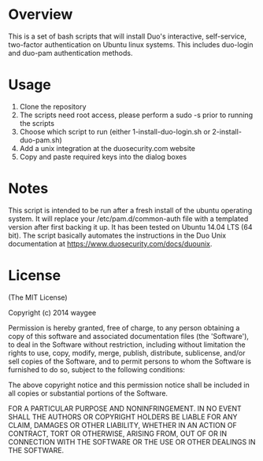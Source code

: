 # Overview

This is a set of bash scripts that will install Duo's interactive, self-service, two-factor authentication on Ubuntu linux systems.  This includes duo-login and duo-pam authentication methods.  

# Usage
1.  Clone the repository
2.  The scripts need root access, please perform a sudo -s prior to running the scripts
3.  Choose which script to run (either 1-install-duo-login.sh or 2-install-duo-pam.sh)
4.  Add a unix integration at the duosecurity.com website
5.  Copy and paste required keys into the dialog boxes

# Notes
This script is intended to be run after a fresh install of the ubuntu operating system.  It will replace your /etc/pam.d/common-auth file with a templated version after first backing it up.  It has been tested on Ubuntu 14.04 LTS (64 bit).  The script basically automates the instructions in the Duo Unix documentation at https://www.duosecurity.com/docs/duounix.  

# License
(The MIT License)

Copyright (c) 2014 waygee

Permission is hereby granted, free of charge, to any person obtaining a copy of this software and associated documentation files (the 'Software'), to deal in the Software without restriction, including without limitation the rights to use, copy, modify, merge, publish, distribute, sublicense, and/or sell copies of the Software, and to permit persons to whom the Software is furnished to do so, subject to the following conditions:

The above copyright notice and this permission notice shall be included in all copies or substantial portions of the Software.

  FOR A PARTICULAR PURPOSE AND NONINFRINGEMENT. IN NO EVENT SHALL THE AUTHORS OR COPYRIGHT HOLDERS BE LIABLE FOR ANY CLAIM, DAMAGES OR OTHER LIABILITY, WHETHER IN AN ACTION OF CONTRACT, TORT OR OTHERWISE, ARISING FROM, OUT OF OR IN CONNECTION WITH THE SOFTWARE OR THE USE OR OTHER DEALINGS IN THE SOFTWARE.
